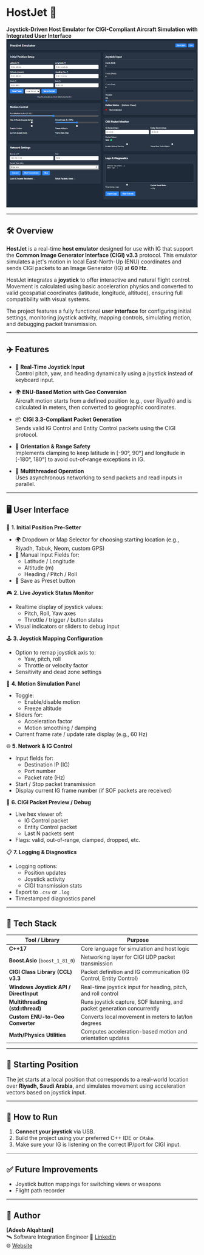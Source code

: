 # HostJet 🚀  
**Joystick-Driven Host Emulator for CIGI-Compliant Aircraft Simulation with Integrated User Interface**
![Host Emulator UI](./HostemulatorUI.png)



---

## 🛠 Overview

**HostJet** is a real-time **host emulator** designed for use with IG that support the **Common Image Generator Interface (CIGI) v3.3** protocol. This emulator simulates a jet's motion in local East-North-Up (ENU) coordinates and sends CIGI packets to an Image Generator (IG) at **60 Hz**.

HostJet integrates a **joystick** to offer interactive and natural flight control. Movement is calculated using basic acceleration physics and converted to valid geospatial coordinates (latitude, longitude, altitude), ensuring full compatibility with visual systems.

The project features a fully functional **user interface** for configuring initial settings, monitoring joystick activity, mapping controls, simulating motion, and debugging packet transmission.

---

## ✈️ Features

- 🧭 **Real-Time Joystick Input**  
  Control pitch, yaw, and heading dynamically using a joystick instead of keyboard input.

- 🌍 **ENU-Based Motion with Geo Conversion**  
  Aircraft motion starts from a defined position (e.g., over Riyadh) and is calculated in meters, then converted to geographic coordinates.

- 📦 **CIGI 3.3-Compliant Packet Generation**  
  Sends valid IG Control and Entity Control packets using the CIGI protocol.

- 🚦 **Orientation & Range Safety**  
  Implements clamping to keep latitude in [-90°, 90°] and longitude in [-180°, 180°] to avoid out-of-range exceptions in IG.

- 🔄 **Multithreaded Operation**  
  Uses asynchronous networking to send packets and read inputs in parallel.

---

## 🖥️ User Interface

🧭 **1. Initial Position Pre-Setter**  
- 🌍 Dropdown or Map Selector for choosing starting location (e.g., Riyadh, Tabuk, Neom, custom GPS)  
- 🧾 Manual Input Fields for:  
  - Latitude / Longitude  
  - Altitude (m)  
  - Heading / Pitch / Roll  
- 📌 Save as Preset button  

🎮 **2. Live Joystick Status Monitor**  
- Realtime display of joystick values:  
  - Pitch, Roll, Yaw axes  
  - Throttle / trigger / button states  
- Visual indicators or sliders to debug input  

🕹️ **3. Joystick Mapping Configuration**  
- Option to remap joystick axis to:  
  - Yaw, pitch, roll  
  - Throttle or velocity factor  
- Sensitivity and dead zone settings  

🚁 **4. Motion Simulation Panel**  
- Toggle:  
  - Enable/disable motion  
  - Freeze altitude  
- Sliders for:  
  - Acceleration factor  
  - Motion smoothing / damping  
- Current frame rate / update rate display (e.g., 60 Hz)  

🌐 **5. Network & IG Control**  
- Input fields for:  
  - Destination IP (IG)  
  - Port number  
  - Packet rate (Hz)  
- Start / Stop packet transmission  
- Display current IG frame number (if SOF packets are received)  

🔄 **6. CIGI Packet Preview / Debug**  
- Live hex viewer of:  
  - IG Control packet  
  - Entity Control packet  
  - Last N packets sent  
- Flags: valid, out-of-range, clamped, dropped, etc.  

📋 **7. Logging & Diagnostics**  
- Logging options:  
  - Position updates  
  - Joystick activity  
  - CIGI transmission stats  
- Export to `.csv` or `.log`  
- Timestamped diagnostics panel  

---

## 🔧 Tech Stack

| Tool / Library                        | Purpose                                                                 |
|--------------------------------------|-------------------------------------------------------------------------|
| **C++17**                             | Core language for simulation and host logic                            |
| **Boost.Asio** (`boost_1_81_0`)       | Networking layer for CIGI UDP packet transmission                      |
| **CIGI Class Library (CCL) v3.3**     | Packet definition and IG communication (IG Control, Entity Control)    |
| **Windows Joystick API / DirectInput**| Real-time joystick input for heading, pitch, and roll control          |
| **Multithreading (std::thread)**      | Runs joystick capture, SOF listening, and packet generation concurrently |
| **Custom ENU-to-Geo Converter**       | Converts local movement in meters to lat/lon degrees                   |
| **Math/Physics Utilities**            | Computes acceleration-based motion and orientation updates             |

---

## 📍 Starting Position

The jet starts at a local position that corresponds to a real-world location over **Riyadh, Saudi Arabia**, and simulates movement using acceleration vectors based on joystick input.

---

## 🚀 How to Run

1. **Connect your joystick** via USB.  
2. Build the project using your preferred C++ IDE or `CMake`.  
3. Make sure your IG is listening on the correct IP/port for CIGI input.

---

## ✅ Future Improvements
 
- Joystick button mappings for switching views or weapons  
- Flight path recorder  

---

## 🧠 Author

**[Adeeb Alqahtani]**  
🛰 Software Integration Engineer
🔗 [LinkedIn](https://www.linkedin.com/in/adalqahtani)  
🌐 [Website](https://theadeeb.com)
